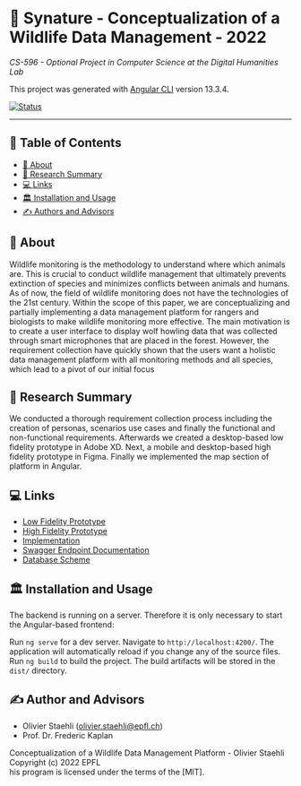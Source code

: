 # 🐺 Synature - Conceptualization of a Wildlife Data Management - 2022
<i>CS-596 - Optional Project in Computer Science at the Digital Humanities Lab</i>


This project was generated with [Angular CLI](https://github.com/angular/angular-cli) version 13.3.4.

[![Status](https://img.shields.io/badge/status-active-success.svg)]()

---

## 📝 Table of Contents
- [🧐 About](#-about)
- [🏁 Research Summary](#-research-summary)
- [💻 Links](#️-links)
- [🏛 Installation and Usage ](#-installation-and-usage)
- [✍️ Authors and Advisors](#️-authors-and-advisors)

## 🧐 About
Wildlife monitoring is the methodology to understand where which animals are. This is crucial
to conduct wildlife management that ultimately prevents extinction of species and minimizes
conflicts between animals and humans. As of now, the field of wildlife monitoring does not have
the technologies of the 21st century. Within the scope of this paper, we are conceptualizing and
partially implementing a data management platform for rangers and biologists to make wildlife
monitoring more effective.
The main motivation is to create a user interface to display wolf howling data that was collected
through smart microphones that are placed in the forest. However, the requirement collection
have quickly shown that the users want a holistic data management platform with all monitoring
methods and all species, which lead to a pivot of our initial focus

## 🔬 Research Summary
We conducted a thorough requirement collection process including the creation of personas, scenarios use cases and finally the functional and non-functional requirements. Afterwards we created a desktop-based low fidelity prototype in Adobe XD. Next, a mobile and desktop-based high fidelity prototype in Figma. Finally we implemented the map section of platform in Angular.

## 💻 Links
- <a href="https://xd.adobe.com/view/92819238-9f67-43d0-b340-d57b99105403-c7d2/">Low Fidelity Prototype</a> 
- <a href="https://www.figma.com/file/Hv1wjUYGPKfH3EuZrDo9qu/Synature_HighfidelityPrototype">High Fidelity Prototype</a> 
- <a href="https://app.synature.ch/#/map">Implementation</a> 
- <a href="https://api.synature.ch/swagger-ui/index.html#/">Swagger Endpoint Documentation</a> 
- <a href="https://dbdiagram.io/d/62627b2d1072ae0b6ace63a5">Database Scheme</a>  

## 🏛 Installation and Usage 
The backend is running on a server. Therefore it is only necessary to start the Angular-based frontend:

Run `ng serve` for a dev server. Navigate to `http://localhost:4200/`. The application will automatically reload if you change any of the source files.
Run `ng build` to build the project. The build artifacts will be stored in the `dist/` directory.

## ✍️ Author and Advisors
- Olivier Staehli (<a
                style="color: black;"
                href="mailto:olivier.staehli@epfl.ch">olivier.staehli@epfl.ch</a>)
- Prof. Dr. Frederic Kaplan



Conceptualization of a Wildlife Data Management Platform - Olivier Staehli   
Copyright (c) 2022 EPFL    
his program is licensed under the terms of the [MIT]. 

